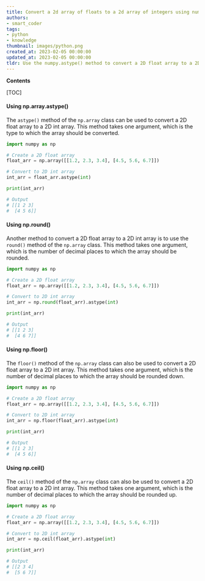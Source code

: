 ```yaml
---
title: Convert a 2d array of floats to a 2d array of integers using numpy
authors:
- smart_coder
tags:
- python
- knowledge
thumbnail: images/python.png
created_at: 2023-02-05 00:00:00
updated_at: 2023-02-05 00:00:00
tldr: Use the numpy.astype() method to convert a 2D float array to a 2D int array in NumPy.
---
```


**Contents**

[TOC]

#### Using np.array.astype()

The `astype()` method of the `np.array` class can be used to convert a 2D float array to a 2D int array. This method takes one argument, which is the type to which the array should be converted.

```python
import numpy as np

# Create a 2D float array
float_arr = np.array([[1.2, 2.3, 3.4], [4.5, 5.6, 6.7]])

# Convert to 2D int array
int_arr = float_arr.astype(int)

print(int_arr)

# Output
# [[1 2 3]
#  [4 5 6]]
```

#### Using np.round()

Another method to convert a 2D float array to a 2D int array is to use the `round()` method of the `np.array` class. This method takes one argument, which is the number of decimal places to which the array should be rounded.

```python
import numpy as np

# Create a 2D float array
float_arr = np.array([[1.2, 2.3, 3.4], [4.5, 5.6, 6.7]])

# Convert to 2D int array
int_arr = np.round(float_arr).astype(int)

print(int_arr)

# Output
# [[1 2 3]
#  [4 6 7]]
```

#### Using np.floor()

The `floor()` method of the `np.array` class can also be used to convert a 2D float array to a 2D int array. This method takes one argument, which is the number of decimal places to which the array should be rounded down.

```python
import numpy as np

# Create a 2D float array
float_arr = np.array([[1.2, 2.3, 3.4], [4.5, 5.6, 6.7]])

# Convert to 2D int array
int_arr = np.floor(float_arr).astype(int)

print(int_arr)

# Output
# [[1 2 3]
#  [4 5 6]]
```

#### Using np.ceil()

The `ceil()` method of the `np.array` class can also be used to convert a 2D float array to a 2D int array. This method takes one argument, which is the number of decimal places to which the array should be rounded up.

```python
import numpy as np

# Create a 2D float array
float_arr = np.array([[1.2, 2.3, 3.4], [4.5, 5.6, 6.7]])

# Convert to 2D int array
int_arr = np.ceil(float_arr).astype(int)

print(int_arr)

# Output
# [[2 3 4]
#  [5 6 7]]
```

